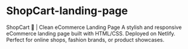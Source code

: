 # ShopCart-landing-page
ShopCart 🛒 | Clean eCommerce Landing Page A stylish and responsive eCommerce landing page built with HTML/CSS. Deployed on Netlify. Perfect for online shops, fashion brands, or product showcases.
